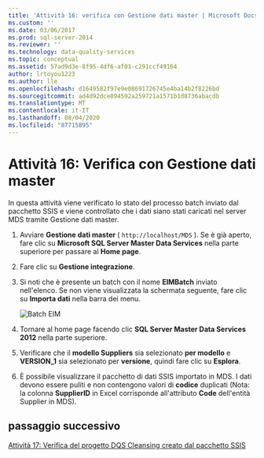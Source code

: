 ```yaml
---
title: 'Attività 16: verifica con Gestione dati master | Microsoft Docs'
ms.custom: ''
ms.date: 03/06/2017
ms.prod: sql-server-2014
ms.reviewer: ''
ms.technology: data-quality-services
ms.topic: conceptual
ms.assetid: 57ad9d3e-8f95-4df6-af01-c291ccf49164
author: lrtoyou1223
ms.author: lle
ms.openlocfilehash: d1649582f97e9e08691726745e4ba14b2f8226bd
ms.sourcegitcommit: ad4d92dce894592a259721a1571b1d8736abacdb
ms.translationtype: MT
ms.contentlocale: it-IT
ms.lasthandoff: 08/04/2020
ms.locfileid: "87715895"
---
```

# <a name="task-16-verifying-with-master-data-manager"></a>Attività 16: Verifica con Gestione dati master
  In questa attività viene verificato lo stato del processo batch inviato dal pacchetto SSIS e viene controllato che i dati siano stati caricati nel server MDS tramite Gestione dati master.  
  
1.  Avviare **Gestione dati master** ( `http://localhost/MDS` ). Se è già aperto, fare clic su **Microsoft SQL Server Master Data Services** nella parte superiore per passare al **Home page**.  
  
2.  Fare clic su **Gestione integrazione**.  
  
3.  Si noti che è presente un batch con il nome **EIMBatch** inviato nell'elenco. Se non viene visualizzata la schermata seguente, fare clic su **Importa dati** nella barra dei menu.  
  
     ![Batch EIM](../../2014/tutorials/media/et-verifyingwithmasterdatamanager.jpg "Batch EIM")  
  
4.  Tornare al home page facendo clic **SQL Server Master Data Services 2012** nella parte superiore.  
  
5.  Verificare che il **modello Suppliers** sia selezionato **per modello** e **VERSION_1** sia selezionato per **versione**, quindi fare clic su **Esplora**.  
  
6.  È possibile visualizzare il pacchetto di dati SSIS importato in MDS. I dati devono essere puliti e non contengono valori di **codice** duplicati (Nota: la colonna **SupplierID** in Excel corrisponde all'attributo **Code** dell'entità Supplier in MDS).  
  
## <a name="next-step"></a>passaggio successivo  
 [Attività 17: Verifica del progetto DQS Cleansing creato dal pacchetto SSIS](../../2014/tutorials/task-17-reviewing-dqs-cleansing-project-created-by-the-ssis-package.md)  
  
  
